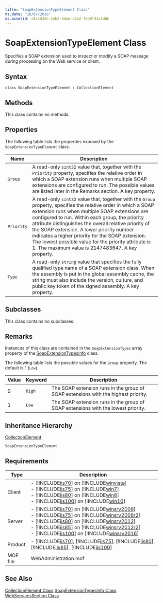 ```yaml
---
title: "SoapExtensionTypeElement Class"
ms.date: "10/07/2016"
ms.assetid: c8acd16b-2eb2-4dae-a2a2-feb9f41a1ddb
---
```

# SoapExtensionTypeElement Class
Specifies a SOAP extension used to inspect or modify a SOAP message during processing on the Web service or client.  
  
## Syntax  
  
```vbs  
class SoapExtensionTypeElement : CollectionElement  
```  
  
## Methods  
 This class contains no methods.  
  
## Properties  
 The following table lists the properties exposed by the `SoapExtensionTypeElement` class.  
  
|Name|Description|  
|----------|-----------------|  
|`Group`|A read-only `sint32` value that, together with the `Priority` property, specifies the relative order in which a SOAP extension runs when multiple SOAP extensions are configured to run. The possible values are listed later in the Remarks section. A key property.|  
|`Priority`|A read-only `sint32` value that, together with the `Group` property, specifies the relative order in which a SOAP extension runs when multiple SOAP extensions are configured to run. Within each group, the priority attribute distinguishes the overall relative priority of the SOAP extension. A lower priority number indicates a higher priority for the SOAP extension. The lowest possible value for the priority attribute is 1. The maximum value is 2147483647. A key property.|  
|`Type`|A read-only `string` value that specifies the fully qualified type name of a SOAP extension class. When the assembly is put in the global assembly cache, the string must also include the version, culture, and public key token of the signed assembly. A key property.|  
  
## Subclasses  
 This class contains no subclasses.  
  
## Remarks  
 Instances of this class are contained in the `SoapExtensionTypes` array property of the [SoapExtensionTypesInfo](../wmi-provider/soapextensiontypesinfo-class.md) class.  
  
 The following table lists the possible values for the `Group` property. The default is 1 (`Low`).  
  
|Value|Keyword|Description|  
|-----------|-------------|-----------------|  
|0|`High`|The SOAP extension runs in the group of SOAP extensions with the highest priority.|  
|1|`Low`|The SOAP extension runs in the group of SOAP extensions with the lowest priority.|  
  
## Inheritance Hierarchy  
 [CollectionElement](../wmi-provider/collectionelement-class.md)  
  
 `SoapExtensionTypeElement`  
  
## Requirements  
  
|Type|Description|  
|----------|-----------------|  
|Client|-   [!INCLUDE[iis70](../wmi-provider/includes/iis70-md.md)] on [!INCLUDE[winvista](../wmi-provider/includes/winvista-md.md)]<br />-   [!INCLUDE[iis75](../wmi-provider/includes/iis75-md.md)] on [!INCLUDE[win7](../wmi-provider/includes/win7-md.md)]<br />-   [!INCLUDE[iis80](../wmi-provider/includes/iis80-md.md)] on [!INCLUDE[win8](../wmi-provider/includes/win8-md.md)]<br />-   [!INCLUDE[iis100](../wmi-provider/includes/iis100-md.md)] on [!INCLUDE[win10](../wmi-provider/includes/win10-md.md)]|  
|Server|-   [!INCLUDE[iis70](../wmi-provider/includes/iis70-md.md)] on [!INCLUDE[winsrv2008](../wmi-provider/includes/winsrv2008-md.md)]<br />-   [!INCLUDE[iis75](../wmi-provider/includes/iis75-md.md)] on [!INCLUDE[winsrv2008r2](../wmi-provider/includes/winsrv2008r2-md.md)]<br />-   [!INCLUDE[iis80](../wmi-provider/includes/iis80-md.md)] on [!INCLUDE[winsrv2012](../wmi-provider/includes/winsrv2012-md.md)]<br />-   [!INCLUDE[iis85](../wmi-provider/includes/iis85-md.md)] on [!INCLUDE[winsrv2012r2](../wmi-provider/includes/winsrv2012r2-md.md)]<br />-   [!INCLUDE[iis100](../wmi-provider/includes/iis100-md.md)] on [!INCLUDE[winsrv2016](../wmi-provider/includes/winsrv2016-md.md)]|  
|Product|-   [!INCLUDE[iis70](../wmi-provider/includes/iis70-md.md)], [!INCLUDE[iis75](../wmi-provider/includes/iis75-md.md)], [!INCLUDE[iis80](../wmi-provider/includes/iis80-md.md)], [!INCLUDE[iis85](../wmi-provider/includes/iis85-md.md)], [!INCLUDE[iis100](../wmi-provider/includes/iis100-md.md)]|  
|MOF file|WebAdministration.mof|  
  
## See Also  
 [CollectionElement Class](../wmi-provider/collectionelement-class.md)
 [SoapExtensionTypesInfo Class](../wmi-provider/soapextensiontypesinfo-class.md)
 [WebServicesSection Class](../wmi-provider/webservicessection-class.md)
